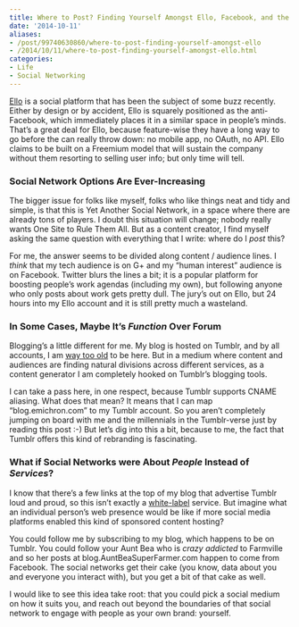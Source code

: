 ```yaml
---
title: Where to Post? Finding Yourself Amongst Ello, Facebook, and the Glut of Social Media
date: '2014-10-11'
aliases:
- /post/99740630860/where-to-post-finding-yourself-amongst-ello
- /2014/10/11/where-to-post-finding-yourself-amongst-ello.html
categories:
- Life
- Social Networking
---
```


[Ello](https://ello.co/) is a social platform that has been the subject of some buzz recently. Either by design or by accident, Ello is squarely positioned as the anti-Facebook, which immediately places it in a similar space in people’s minds. That’s a great deal for Ello, because feature-wise they have a long way to go before the can really throw down: no mobile app, no OAuth, no API. Ello claims to be built on a Freemium model that will sustain the company without them resorting to selling user info; but only time will tell.

### Social Network Options Are Ever-Increasing
The bigger issue for folks like myself, folks who like things neat and tidy and simple, is that this is Yet Another Social Network, in a space where there are already tons of players. I doubt this situation will change; nobody really wants One Site to Rule Them All. But as a content creator, I find myself asking the same question with everything that I write: where do I _post_ this?

For me, the answer seems to be divided along content / audience lines. I _think_ that my tech audience is on G+ and my “human interest” audience is on Facebook. Twitter blurs the lines a bit; it is a popular platform for boosting people’s work agendas (including my own), but following anyone who only posts about work gets pretty dull. The jury’s out on Ello, but 24 hours into my Ello account and it is still pretty much a wasteland.

### In Some Cases, Maybe It’s _Function_ Over Forum
Blogging’s a little different for me. My blog is hosted on Tumblr, and by all accounts, I am [way too old](http://www.businessinsider.com/tumblr-and-social-media-demographics-2013-12) to be here. But in a medium where content and audiences are finding natural divisions across different services, as a content generator I am completely hooked on Tumblr’s blogging tools.

I can take a pass here, in one respect, because Tumblr supports CNAME aliasing. What does that mean? It means that I can map “blog.emichron.com” to my Tumblr account. So you aren’t completely jumping on board with me and the millennials in the Tumblr-verse just by reading this post :-) But let’s dig into this a bit, because to me, the fact that Tumblr offers this kind of rebranding is fascinating.

### What if Social Networks were About _People_ Instead of _Services_?
I know that there’s a few links at the top of my blog that advertise Tumblr loud and proud, so this isn’t exactly a [white-label](https://en.wikipedia.org/wiki/White-label_product) service. But imagine what an individual person’s web presence would be like if more social media platforms enabled this kind of sponsored content hosting?

You could follow me by subscribing to my blog, which happens to be on Tumblr. You could follow your Aunt Bea who is _crazy addicted_ to Farmville and so her posts at blog.AuntBeaSuperFarmer.com happen to come from Facebook. The social networks get their cake (you know, data about you and everyone you interact with), but you get a bit of that cake as well.

I would like to see this idea take root: that you could pick a social medium on how it suits you, and reach out beyond the boundaries of that social network to engage with people as your own brand: yourself.
